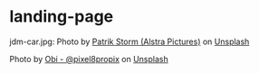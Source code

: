 # landing-page

jdm-car.jpg: Photo by <a href="https://unsplash.com/@alstra?utm_content=creditCopyText&utm_medium=referral&utm_source=unsplash">Patrik Storm (Alstra Pictures)</a> on <a href="https://unsplash.com/photos/red-bmw-m-3-coupe-on-gray-asphalt-road-ZKFr6lpEF3U?utm_content=creditCopyText&utm_medium=referral&utm_source=unsplash">Unsplash</a>
  

  Photo by <a href="https://unsplash.com/@obionyeador?utm_content=creditCopyText&utm_medium=referral&utm_source=unsplash">Obi - @pixel8propix</a> on <a href="https://unsplash.com/photos/black-and-gray-wheel-with-tire-FmOdtM4KXhk?utm_content=creditCopyText&utm_medium=referral&utm_source=unsplash">Unsplash</a>
  